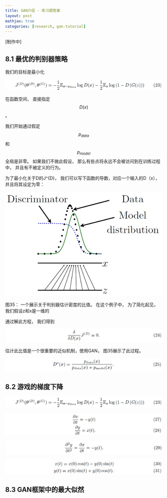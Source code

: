 ```yaml
---
title: GAN介绍 - 练习题答案
layout: post
mathjax: true
categories: [research, gan-tutorial]
---
```


[制作中]

## 8.1 最优的判别器策略

我们的目标是最小化

![Equation 23](/images/201705/10/eq23.jpg)

在函数空间， 直接指定$$D(x)$$。

我们开始通过假定$$p_{data}$$和$$p_{model}$$全局是非零。 如果我们不做此假设， 那么有些点将永远不会被访问到在训练过程中， 并且有不被定义的行为。

为了最小化关于D的J^{D}， 我们可以写下函数的导数，对应一个输入的D（x）， 并且将其设定为零：

![Figure 35](/images/201705/10/fig35.jpg)

图35： 一个展示关于判别器估计密度的比值。 在这个例子中， 为了简化起见， 我们假设z和x是一维的

通过解此方程， 我们得到

![Equation 24](/images/201705/10/eq24.jpg)

估计此比值是一个很重要的近似机制，使用GAN， 图35展示了此过程。

![Equation 25](/images/201705/10/eq25.jpg)


## 8.2 游戏的梯度下降

![Equation 26](/images/201705/10/eq23.jpg)

![Equation 27](/images/201705/10/eq27.jpg)

![Equation 29](/images/201705/10/eq29.jpg)

![Equation 30](/images/201705/10/eq30.jpg)


## 8.3 GAN框架中的最大似然

